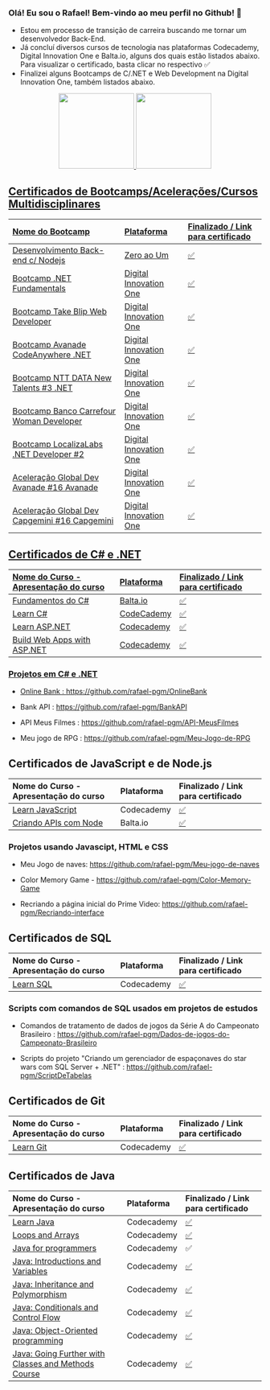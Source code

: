 ### Olá! Eu sou o Rafael! Bem-vindo ao meu perfil no Github! 👋






- Estou em processo de transição de carreira buscando me tornar um desenvolvedor Back-End.
- Já concluí diversos cursos de tecnologia nas plataformas Codecademy, Digital Innovation One e Balta.io, alguns dos quais estão listados abaixo. Para visualizar o certificado, basta clicar no respectivo :white_check_mark:
- Finalizei alguns Bootcamps de C/.NET e Web Development na Digital Innovation One, também listados abaixo.


<div align="center">
  <a href="https://github.com/rafael-pgm">
  <img height="150em" src="https://github-readme-stats.vercel.app/api?username=rafael-pgm&show_icons=true&theme=dark&include_all_commits=true&count_private=true"/>
  <img height="150em" src="https://github-readme-stats.vercel.app/api/top-langs/?username=rafael-pgm&layout=compact&langs_count=7&theme=dark"/>
</div>
  
  
## Certificados de Bootcamps/Acelerações/Cursos Multidisciplinares
  
|Nome do Bootcamp |Plataforma| Finalizado / Link para certificado
|:--- |:--- |:--- |
|Desenvolvimento Back-end c/ Nodejs|[Zero ao Um](https://zeroaoum.herospark.co/formacao-back-end-com-nodejs)|[:white_check_mark:](https://edools-3-production.s3.amazonaws.com/org-101097/school-102202/certificates/enrollment-6981887/course-79606-orlyl.pdf)  
|Bootcamp .NET Fundamentals|[Digital Innovation One](https://www.dio.me/)|[:white_check_mark:](https://www.dio.me/certificate/5BA1A329)
|Bootcamp Take Blip Web Developer|[Digital Innovation One](https://www.dio.me/)|[:white_check_mark:](https://www.dio.me/certificate/6251F121)
|Bootcamp Avanade CodeAnywhere .NET|[Digital Innovation One](https://www.dio.me/)|[:white_check_mark:](https://www.dio.me/certificate/281669E4)
|Bootcamp NTT DATA New Talents #3 .NET|[Digital Innovation One](https://www.dio.me/)|[:white_check_mark:](https://www.dio.me/certificate/5BDA75A5)
|Bootcamp Banco Carrefour Woman Developer|[Digital Innovation One](https://www.dio.me/)|[:white_check_mark:](https://www.dio.me/certificate/67A0E7B8)
|Bootcamp LocalizaLabs .NET Developer #2|[Digital Innovation One](https://www.dio.me/)|[:white_check_mark:](https://www.dio.me/certificate/70DD1F2E)
|Aceleração Global Dev Avanade #16 Avanade|[Digital Innovation One](https://www.dio.me/)|[:white_check_mark:](https://www.dio.me/certificate/D811AE96)
|Aceleração Global Dev Capgemini #16 Capgemini|[Digital Innovation One](https://www.dio.me/)|[:white_check_mark:](https://www.dio.me/certificate/280998FF)  

  
## Certificados de C# e .NET

| Nome do Curso - Apresentação do curso|Plataforma|Finalizado / Link para certificado
|:--- |:--- |:--- |
|[Fundamentos do C#](https://balta.io/cursos/fundamentos-csharp)|Balta.io|[:white_check_mark:](https://balta.io/certificados/f731b35f-20f5-4ccf-bb20-0da94a3aa77d)
|[Learn C#](https://www.codecademy.com/learn/learn-c-sharp)|CodeCademy|[:white_check_mark:](https://www.codecademy.com/profiles/rafaeldeFreitas8466922550/certificates/65f0ff88f4fc58e0536b3b51648dff24)
|[Learn ASP.NET](https://www.codecademy.com/learn/learn-asp-net)|Codecademy|[:white_check_mark:](https://www.codecademy.com/profiles/rafaeldeFreitas8466922550/certificates/6a4c3e274d5e0465254f0a2cf6052e44)
|[Build Web Apps with ASP.NET](https://www.codecademy.com/learn/paths/build-web-apps-with-asp-net)|Codecademy|[:white_check_mark:](https://www.codecademy.com/profiles/rafaeldeFreitas8466922550/certificates/5ec9a3897d4c940011f50142)
  
### Projetos em C# e .NET 
  
* Online Bank : https://github.com/rafael-pgm/OnlineBank 
  
* Bank API : https://github.com/rafael-pgm/BankAPI
  
* API Meus Filmes : https://github.com/rafael-pgm/API-MeusFilmes
  
* Meu jogo de RPG : https://github.com/rafael-pgm/Meu-Jogo-de-RPG  
  
  
## Certificados de JavaScript e de Node.js

|Nome do Curso - Apresentação do curso|Plataforma|Finalizado / Link para certificado
|:--- |:--- |:--- |
|[Learn JavaScript](https://www.codecademy.com/learn/introduction-to-javascript)|Codecademy|[:white_check_mark:](https://www.codecademy.com/profiles/rafaeldeFreitas8466922550/certificates/705dcb15de0da4dd9d9fc4f3274b430e)
|[Criando APIs com Node](https://balta.io/cursos/criando-apis-com-node)|Balta.io|[:white_check_mark:](https://balta.io/certificados/7cf5ec77-4a83-42cf-b6a7-f87e5bdd0915)  
  
### Projetos usando Javascipt, HTML e CSS  
  
  * Meu Jogo de naves: https://github.com/rafael-pgm/Meu-jogo-de-naves
  
  * Color Memory Game - https://github.com/rafael-pgm/Color-Memory-Game
  
  * Recriando a página inicial do Prime Video: https://github.com/rafael-pgm/Recriando-interface
  
  
## Certificados de SQL

|Nome do Curso - Apresentação do curso|Plataforma|Finalizado /  Link para certificado
|:--- |:--- |:--- |
|[Learn SQL](https://www.codecademy.com/learn/learn-sql)|Codecademy|[:white_check_mark:](https://www.codecademy.com/profiles/rafaeldeFreitas8466922550/certificates/042a4e5884e3eb6ea1f2a12be6abb851)
  
### Scripts com comandos de SQL usados em projetos de estudos
  
* Comandos de tratamento de dados de jogos da Série A do Campeonato Brasileiro : https://github.com/rafael-pgm/Dados-de-jogos-do-Campeonato-Brasileiro
  
* Scripts do projeto "Criando um gerenciador de espaçonaves do star wars com SQL Server + .NET" :  https://github.com/rafael-pgm/ScriptDeTabelas
  
## Certificados de Git

|Nome do Curso - Apresentação do curso|Plataforma| Finalizado / Link para certificado
|:--- |:--- |:--- |
|[Learn Git](https://www.codecademy.com/learn/learn-git)|Codecademy|[:white_check_mark:](https://www.codecademy.com/profiles/rafaeldeFreitas8466922550/certificates/a8ab218d5950c29861635cc0bf12fd13)

## Certificados de Java

|Nome do Curso - Apresentação do curso|Plataforma| Finalizado / Link para certificado
|:--- |:--- |:--- |
|[Learn Java](https://www.codecademy.com/learn/learn-java)|Codecademy|[:white_check_mark:](https://www.codecademy.com/profiles/rafaeldeFreitas8466922550/certificates/d3f89367b558583e361640f778191345)
|[Loops and Arrays](https://www.codecademy.com/learn/java-loops-and-arrays)|Codecademy|[:white_check_mark:](https://www.codecademy.com/profiles/rafaeldeFreitas8466922550/certificates/deed3d23a4d60bcf88d0879d1628d98d)
|[Java for programmers](https://www.codecademy.com/learn/java-for-programmers)|Codecademy|:white_check_mark:
|[Java: Introductions and Variables](https://www.codecademy.com/learn/java-introductions-and-variables)|Codecademy|[:white_check_mark:](https://www.codecademy.com/profiles/rafaeldeFreitas8466922550/certificates/8149b07e106bb4b49aad31a6432bf648)  
|[Java: Inheritance and Polymorphism](https://www.codecademy.com/learn/java-inheritance-and-polymorphism)|Codecademy|[:white_check_mark:](https://www.codecademy.com/profiles/rafaeldeFreitas8466922550/certificates/69cb3e8083ed4c2866b8ac264adf8512)  
|[Java: Conditionals and Control Flow](https://www.codecademy.com/learn/java-conditionals-and-control-flow)|Codecademy|[:white_check_mark:](https://www.codecademy.com/profiles/rafaeldeFreitas8466922550/certificates/36081e84299196c1c909061be59c5cf9)  
|[Java: Object-Oriented programming](https://www.codecademy.com/learn/java-object-oriented-programming)|Codecademy|[:white_check_mark:](https://www.codecademy.com/profiles/rafaeldeFreitas8466922550/certificates/23a06f0af71448c0a2ed456d6191e11e)
|[Java: Going Further with Classes and Methods Course](https://www.codecademy.com/learn/java-going-further-with-classes-and-methods)|Codecademy|[:white_check_mark:](https://www.codecademy.com/profiles/rafaeldeFreitas8466922550/certificates/02c8c9f4eed7545e0b4cc37a785ae026)  
